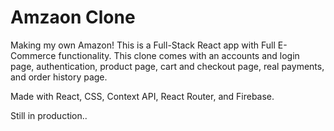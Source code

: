 # Amzaon Clone

Making my own Amazon! This is a Full-Stack React app with Full E-Commerce functionality. This clone comes with an accounts and login page, authentication,  product page, cart and checkout page, real payments, and order history page.

Made with React, CSS, Context API, React Router,  and Firebase.


Still in production..
